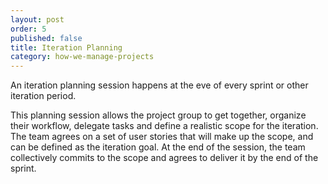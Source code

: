 ```yaml
---
layout: post
order: 5
published: false
title: Iteration Planning
category: how-we-manage-projects
---
```

An iteration planning session happens at the eve of every sprint or other iteration period. 

<!-- more -->

This planning session allows the project group to get together, organize their workflow, delegate tasks and define a realistic scope for the iteration. The team agrees on a set of user stories that will make up the scope, and can be defined as the iteration goal. At the end of the session, the team collectively commits to the scope and agrees to deliver it by the end of the sprint. 